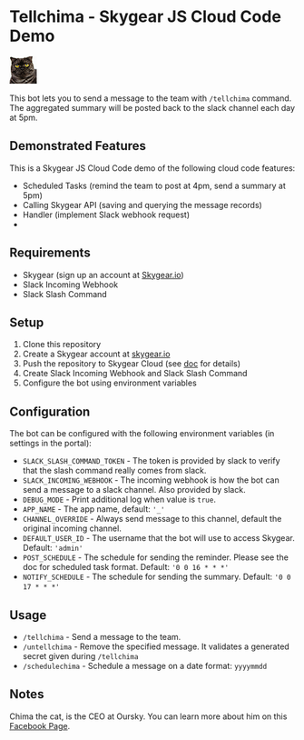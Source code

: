 # Tellchima - Skygear JS Cloud Code Demo

![Tellchima](images/tellchima-icon.jpg)

This bot lets you to send a message to the team with `/tellchima` command. The aggregated summary will be posted back to the slack channel each day at 5pm.

## Demonstrated Features

This is a Skygear JS Cloud Code demo of the following cloud code features:

* Scheduled Tasks (remind the team to post at 4pm, send a summary at 5pm)
* Calling Skygear API (saving and querying the message records)
* Handler (implement Slack webhook request)
* 

## Requirements

* Skygear (sign up an account at [Skygear.io](https://portal.skygear.io/))
* Slack Incoming Webhook
* Slack Slash Command

## Setup

1. Clone this repository
2. Create a Skygear account at [skygear.io](https://portal.skygear.io)
3. Push the repository to Skygear Cloud (see [doc](https://docs.skygear.io/) for details)
4. Create Slack Incoming Webhook and Slack Slash Command
5. Configure the bot using environment variables

## Configuration

The bot can be configured with the following environment variables (in settings in the portal):

* `SLACK_SLASH_COMMAND_TOKEN` - The token is provided by slack to verify
  that the slash command really comes from slack.
* `SLACK_INCOMING_WEBHOOK` - The incoming webhook is how the bot
  can send a message to a slack channel. Also provided by slack.
* `DEBUG_MODE` - Print additional log when value is `true`.
* `APP_NAME` - The app name, default: `'_'`
* `CHANNEL_OVERRIDE` - Always send message to this channel, default the original incoming channel.
* `DEFAULT_USER_ID` - The username that the bot will use to access Skygear. Default: `'admin'`
* `POST_SCHEDULE` - The schedule for sending the reminder. Please
  see the doc for scheduled task format. Default: `'0 0 16 * * *'`
* `NOTIFY_SCHEDULE` - The schedule for sending the summary. Default: `'0 0 17 * * *'`

## Usage

* `/tellchima` - Send a message to the team.
* `/untellchima` - Remove the specified message. It validates a generated secret given during `/tellchima`
* `/schedulechima` - Schedule a message on a date format: `yyyymmdd`

## Notes
Chima the cat, is the CEO at Oursky. You can learn more about him on this [Facebook Page](https://www.facebook.com/chima.fasang/).
